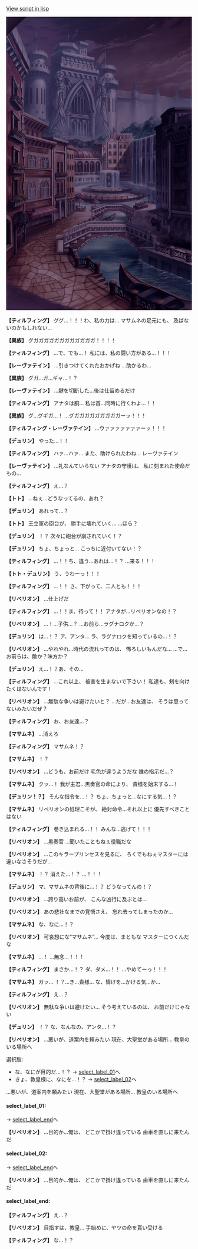 [View script in lisp](../scripts/1650603.txt)

![006_town_TotalEclipse.png](../images/backgrounds/006_town_TotalEclipse.png)

**【ティルフィング】**
ググ…！！！わ、私の力は…
マサムネの足元にも、
及ばないのかもしれない…

**【異族】**
グガガガガガガガガガガガガ！！！！

**【ティルフィング】**
…で、でも…！
私には、私の闘い方がある…！！！

**【レーヴァテイン】**
…引きつけてくれたおかげね
…助かるわ…

**【異族】**
グガ…ガ…ギャ…！？

**【レーヴァテイン】**
…腱を切断した…後は仕留めるだけ

**【ティルフィング】**
アナタは胴…
私は首…同時に行くわよ…！！

**【異族】**
グ…グギガ…！
…グガガガガガガガガガーッ！！！

**【ティルフィング・レーヴァテイン】**
…ウァァァァァァァーッ！！！

**【デュリン】**
やった…！！

**【ティルフィング】**
ハァ…ハァ…
また、助けられたわね…
レーヴァテイン

**【レーヴァテイン】**
…礼なんていらない
アナタの守護は、
私に刻まれた使命だもの…

**【ティルフィング】**
え…？

**【トト】**
…ねぇ…どうなってるの、あれ？

**【デュリン】**
あれって…？

**【トト】**
王立軍の砲台が、
勝手に壊れていく…
…ほら？

**【デュリン】**
！？
次々に砲台が崩されていく！？

**【デュリン】**
ちょ、ちょっと…
こっちに近付いてない！？

**【ティルフィング】**
…！！ち、違う…あれは…！？
…来る！！！

**【トト・デュリン】**
う、うわーっ！！！

**【ティルフィング】**
…！！
さ、下がって、二人とも！！！

**【リベリオン】**
…仕上げだ

**【ティルフィング】**
…！！ま、待って！！
アナタが…リベリオンなの！？

**【リベリオン】**
…！…子供…？
…お前ら…ラグナロクか…？

**【デュリン】**
は…！？
ア、アンタ…
ラ、ラグナロクを知っているの…！？

**【リベリオン】**
…やれやれ…時代の流れってのは、
怖ろしいもんだな…
…で…お前らは、敵か？味方か？

**【デュリン】**
え…！？あ、その…

**【ティルフィング】**
…これ以上、
被害を生まないで下さい！
私達も、剣を向けたくはないんです！

**【リベリオン】**
…無駄な争いは避けたいと？
…だが…お友達は、
そうは思ってないみたいだぜ？

**【ティルフィング】**
お、お友達…？

**【マサムネ】**
…消えろ

**【ティルフィング】**
マサムネ！？

**【マサムネ】**
！？

**【リベリオン】**
…どうも、お前だけ
毛色が違うようだな
誰の指示だ…？

**【マサムネ】**
クッ…！
我が主君…黒奏官の命により、
貴様を始末する…！

**【デュリン！？】**
そんな指令を…！？
ちょ、ちょっと…なにする気…！？

**【マサムネ】**
リベリオンの処理こそが、
絶対命令…それ以上に
優先すべきことはない

**【ティルフィング】**
巻き込まれる…！！
みんな…逃げて！！！

**【リベリオン】**
…黒奏官
…聞いたこともねぇ役職だな

**【リベリオン】**
…このキラープリンセスを見るに、
ろくでもねぇマスターには
違いなさそうだが…

**【マサムネ】**
！？
消えた…！？
…！！！

**【デュリン】**
マ、マサムネの背後に…！？
どうなってんの！？

**【リベリオン】**
…誇り高いお前が、
こんな凶行に及ぶとは…

**【リベリオン】**
あの悲壮なまでの覚悟さえ、
忘れ去ってしまったのか…

**【マサムネ】**
な、なに…！？

**【リベリオン】**
可哀想にな“マサムネ”…
今度は、まともな
マスターにつくんだな

**【マサムネ】**
…！
…無念…！！！

**【ティルフィング】**
まさか…！？
ダ、ダメ…！！
…やめてーっ！！！

**【マサムネ】**
ガッ…
！？…き…貴様…
な、情けを…かける気…か…

**【ティルフィング】**
え…？

**【リベリオン】**
無駄な争いは避けたい…
そう考えているのは、
お前だけじゃない

**【デュリン】**
！？
な、なんなの、アンタ…！？

**【リベリオン】**
…悪いが、道案内を頼みたい
現在、大聖堂がある場所…
教皇のいる場所へ

選択肢:
- な、なにが目的だ…！？ → [select_label_01](#select_label_01)へ
- きょ、教皇様に、なにを…！？ → [select_label_02](#select_label_02)へ

…悪いが、道案内を頼みたい
現在、大聖堂がある場所…
教皇のいる場所へ

#### select_label_01:
 → [select_label_end](#select_label_end)へ

**【リベリオン】**
…目的か…俺は、
どこかで掛け違っている
歯車を直しに来たんだ

#### select_label_02:
 → [select_label_end](#select_label_end)へ

**【リベリオン】**
…目的か…俺は、
どこかで掛け違っている
歯車を直しに来たんだ

#### select_label_end:

**【ティルフィング】**
え…？

**【リベリオン】**
目指すは、教皇…
手始めに、ヤツの命を貰い受ける

**【ティルフィング】**
な…！？